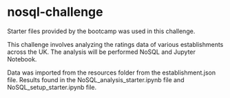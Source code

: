 # nosql-challenge

Starter files provided by the bootcamp was used in this challenge.

This challenge involves analyzing the ratings data of various establishments across the UK. The analysis will be performed NoSQL and Jupyter Notebook.

Data was imported from the resources folder from the establishment.json file. Results found in the NoSQL_analysis_starter.ipynb file and NoSQL_setup_starter.ipynb file.
